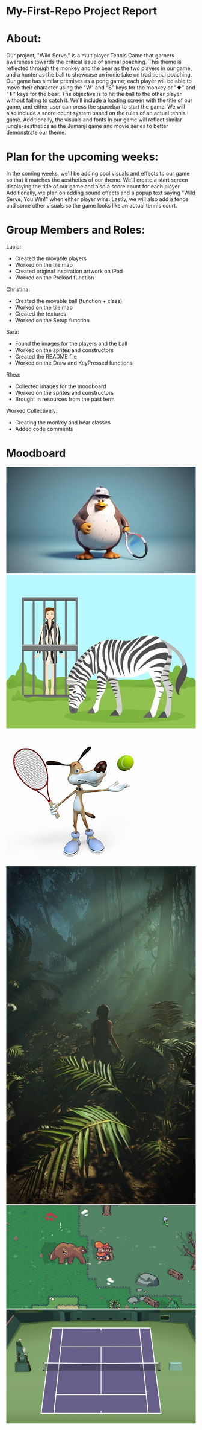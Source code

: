 # My-First-Repo Project Report

# About:
Our project, "Wild Serve," is a multiplayer Tennis Game that garners awareness towards the critical issue of animal poaching. This theme is reflected through the monkey and the bear as the two players in our game, and a hunter as the ball to showcase an ironic take on traditional poaching. Our game has similar premises as a pong game; each player will be able to move their character using the "W" and "S" keys for the monkey or "⬆︎" and "⬇︎" keys for the bear. The objective is to hit the ball to the other player without failing to catch it. We'll include a loading screen with the title of our game, and either user can press the spacebar to start the game. We will also include a score count system based on the rules of an actual tennis game. Additionally, the visuals and fonts in our game will reflect similar jungle-aesthetics as the Jumanji game and movie series to better demonstrate our theme.

# Plan for the upcoming weeks:
In the coming weeks, we'll be adding cool visuals and effects to our game so that it matches the aesthetics of our theme. We'll create a start screen displaying the title of our game and also a score count for each player. Additionally, we plan on adding sound effects and a popup text saying "Wild Serve, You Win!" when either player wins. Lastly, we will also add a fence and some other visuals so the game looks like an actual tennis court.

# Group Members and Roles:
Lucia:
- Created the movable players
- Worked on the tile map
- Created original inspiration artwork on iPad
- Worked on the Preload function

Christina:
- Created the movable ball (function + class)
- Worked on the tile map
- Created the textures
- Worked on the Setup function

Sara:
- Found the images for the players and the ball
- Worked on the sprites and constructors
- Created the README file
- Worked on the Draw and KeyPressed functions

Rhea:
- Collected images for the moodboard
- Worked on the sprites and constructors
- Brought in resources from the past term

Worked Collectively:
- Creating the monkey and bear classes
- Added code comments


# Moodboard
![Bird Playing Tennis](<bird.jpg>)
![Animal Cruelty](<cruelty.jpg>)
![Dog Playing Tennis](<dog.jpg>)
![Jungle Aesthetic](<jungle.jpg>)
![Animal Poaching](<poaching.jpg>)
![Tennis Court](<tennis.jpg>)